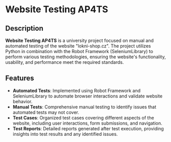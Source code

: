 # Website Testing AP4TS

## Description

**Website Testing AP4TS** is a university project focused on manual and automated testing of the website "lokni-shop.cz". The project utilizes Python in combination with the Robot Framework (SeleniumLibrary) to perform various testing methodologies, ensuring the website's functionality, usability, and performance meet the required standards.

## Features

- **Automated Tests**: Implemented using Robot Framework and SeleniumLibrary to automate browser interactions and validate website behavior.
- **Manual Tests**: Comprehensive manual testing to identify issues that automated tests may not cover.
- **Test Cases**: Organized test cases covering different aspects of the website, including user interactions, form submissions, and navigation.
- **Test Reports**: Detailed reports generated after test execution, providing insights into test results and any identified issues.